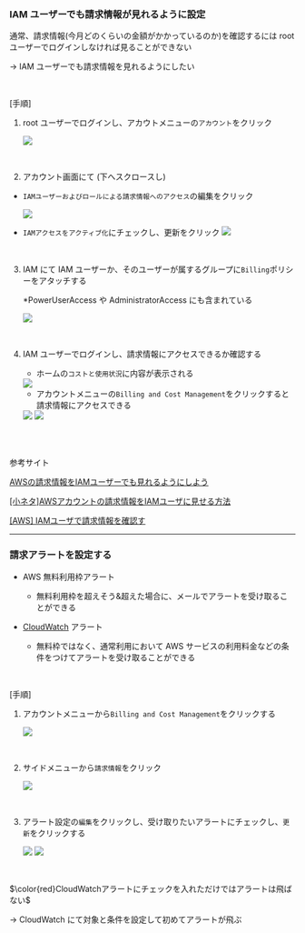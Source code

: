 ### IAM ユーザーでも請求情報が見れるように設定

通常、請求情報(今月どのくらいの金額がかかっているのか)を確認するには root ユーザーでログインしなければ見ることができない

→ IAM ユーザーでも請求情報を見れるようにしたい

<br>

\[手順\]

1. root ユーザーでログインし、アカウトメニューの`アカウント`をクリック

    <img src="./img/Billing_2.png" />

<br>

2. アカウント画面にて (下へスクロースし)

- `IAMユーザーおよびロールによる請求情報へのアクセス`の編集をクリック

    <img src="./img/Billing_3.png" />

- `IAMアクセスをアクティブ化`にチェックし、更新をクリック
    <img src="./img/Billing_4.png" />

<br>

3. IAM にて IAM ユーザーか、そのユーザーが属するグループに`Billing`ポリシーをアタッチする
    
    *PowerUserAccess や AdministratorAccess にも含まれている

    <img src="./img/Billing_1.png" />

<br>

4. IAM ユーザーでログインし、請求情報にアクセスできるか確認する

    - ホームの`コストと使用状況`に内容が表示される

    <img src="./img/Billing_5.png" />

    <br>

    - アカウントメニューの`Billing and Cost Management`をクリックすると請求情報にアクセスできる

    <img src="./img/Billing_6.png" />
    <img src="./img/Billing_7.png" />

<br>
<br>

参考サイト

[AWSの請求情報をIAMユーザーでも見れるようにしよう](https://zenn.dev/k_tamu/articles/59ae03a2752522)

[[小ネタ]AWSアカウントの請求情報をIAMユーザに見せる方法](https://dev.classmethod.jp/articles/show-your-aws-billing-info-to-iam-users/)

[[AWS] IAMユーザで請求情報を確認す](https://atarisoft.blog/check-billing-information-as-an-iam-user-on-aws-management-console/)

---

### 請求アラートを設定する

- AWS 無料利用枠アラート
    - 無料利用枠を超えそう&超えた場合に、メールでアラートを受け取ることができる

- [CloudWatch](./CloudWatch.md) アラート
    - 無料枠ではなく、通常利用において AWS サービスの利用料金などの条件をつけてアラートを受け取ることができる

<br>

\[手順\]

1. アカウントメニューから`Billing and Cost Management`をクリックする

    <img src="./img/Billing_6.png" />

<br>

2. サイドメニューから`請求情報`をクリック

    <img src="./img/Cost-Alert_1.png" />

<br>

3. アラート設定の`編集`をクリックし、受け取りたいアラートにチェックし、`更新`をクリックする

    <img src="./img/Cost-Alert_2.png" />
    <img src="./img/Cost-Alert_3.png" />

<br>

$\color{red}CloudWatchアラートにチェックを入れただけではアラートは飛ばない$

→ CloudWatch にて対象と条件を設定して初めてアラートが飛ぶ